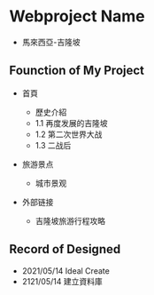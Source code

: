 # Webproject Name
+ 馬來西亞-吉隆坡

## Founction of My Project
+ 首頁
    + 歷史介紹
    + 1.1	再度发展的吉隆坡
    + 1.2	第二次世界大战
    + 1.3	二战后

+ 旅游景点
    + 城市景观
+ 外部链接
    + 吉隆坡旅游行程攻略


## Record of Designed 
+ 2021/05/14 Ideal Create
+ 2121/05/14 建立資料庫
